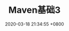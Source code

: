 ---
layout: post
title:  "Maven基础3"
date:   2020-03-18 21:34:55 +0800
categories: notes maven base
tags: maven 基础
excerpt: "POM"
---